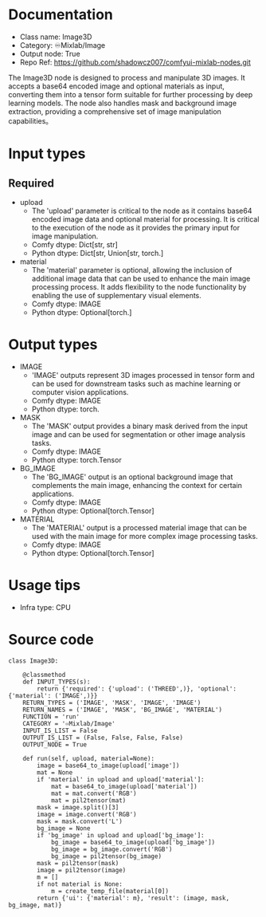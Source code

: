 # Documentation
- Class name: Image3D
- Category: ♾️Mixlab/Image
- Output node: True
- Repo Ref: https://github.com/shadowcz007/comfyui-mixlab-nodes.git

The Image3D node is designed to process and manipulate 3D images. It accepts a base64 encoded image and optional materials as input, converting them into a tensor form suitable for further processing by deep learning models. The node also handles mask and background image extraction, providing a comprehensive set of image manipulation capabilities。

# Input types
## Required
- upload
    - The 'upload' parameter is critical to the node as it contains base64 encoded image data and optional material for processing. It is critical to the execution of the node as it provides the primary input for image manipulation.
    - Comfy dtype: Dict[str, str]
    - Python dtype: Dict[str, Union[str, torch.]
- material
    - The 'material' parameter is optional, allowing the inclusion of additional image data that can be used to enhance the main image processing process. It adds flexibility to the node functionality by enabling the use of supplementary visual elements.
    - Comfy dtype: IMAGE
    - Python dtype: Optional[torch.]

# Output types
- IMAGE
    - 'IMAGE' outputs represent 3D images processed in tensor form and can be used for downstream tasks such as machine learning or computer vision applications.
    - Comfy dtype: IMAGE
    - Python dtype: torch.
- MASK
    - The 'MASK' output provides a binary mask derived from the input image and can be used for segmentation or other image analysis tasks.
    - Comfy dtype: IMAGE
    - Python dtype: torch.Tensor
- BG_IMAGE
    - The 'BG_IMAGE' output is an optional background image that complements the main image, enhancing the context for certain applications.
    - Comfy dtype: IMAGE
    - Python dtype: Optional[torch.Tensor]
- MATERIAL
    - The 'MATERIAL' output is a processed material image that can be used with the main image for more complex image processing tasks.
    - Comfy dtype: IMAGE
    - Python dtype: Optional[torch.Tensor]

# Usage tips
- Infra type: CPU

# Source code
```
class Image3D:

    @classmethod
    def INPUT_TYPES(s):
        return {'required': {'upload': ('THREED',)}, 'optional': {'material': ('IMAGE',)}}
    RETURN_TYPES = ('IMAGE', 'MASK', 'IMAGE', 'IMAGE')
    RETURN_NAMES = ('IMAGE', 'MASK', 'BG_IMAGE', 'MATERIAL')
    FUNCTION = 'run'
    CATEGORY = '♾️Mixlab/Image'
    INPUT_IS_LIST = False
    OUTPUT_IS_LIST = (False, False, False, False)
    OUTPUT_NODE = True

    def run(self, upload, material=None):
        image = base64_to_image(upload['image'])
        mat = None
        if 'material' in upload and upload['material']:
            mat = base64_to_image(upload['material'])
            mat = mat.convert('RGB')
            mat = pil2tensor(mat)
        mask = image.split()[3]
        image = image.convert('RGB')
        mask = mask.convert('L')
        bg_image = None
        if 'bg_image' in upload and upload['bg_image']:
            bg_image = base64_to_image(upload['bg_image'])
            bg_image = bg_image.convert('RGB')
            bg_image = pil2tensor(bg_image)
        mask = pil2tensor(mask)
        image = pil2tensor(image)
        m = []
        if not material is None:
            m = create_temp_file(material[0])
        return {'ui': {'material': m}, 'result': (image, mask, bg_image, mat)}
```